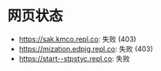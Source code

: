 # 网页状态
- https://sak.kmco.repl.co: 失败 (403)
- https://mization.edpjg.repl.co: 失败 (403)
- https://start--stpstyc.repl.co: 失败
